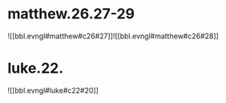 
# matthew.26.27-29
![[bbl.evngl#matthew#c26#27]]![[bbl.evngl#matthew#c26#28]]

# luke.22.
![[bbl.evngl#luke#c22#20]]
